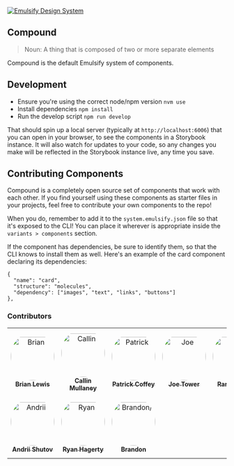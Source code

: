 [![Emulsify Design System](https://user-images.githubusercontent.com/409903/170579210-327abcdd-2c98-4922-87bb-36446a4cc013.svg)](https://www.emulsify.info/)

## Compound

<blockquote>Noun: A thing that is composed of two or more separate elements</blockquote>

Compound is the default Emulsify system of components.

## Development

- Ensure you're using the correct node/npm version `nvm use`
- Install dependencies `npm install`
- Run the develop script `npm run develop`

That should spin up a local server (typically at `http://localhost:6006`) that you can open in your browser, to see the components in a Storybook instance. It will also watch for updates to your code, so any changes you make will be reflected in the Storybook instance live, any time you save.

## Contributing Components

Compound is a completely open source set of components that work with each other. If you find yourself using these components as starter files in your projects, feel free to contribute your own components to the repo!

When you do, remember to add it to the `system.emulsify.json` file so that it's exposed to the CLI! You can place it wherever is appropriate inside the `variants > components` section.

If the component has dependencies, be sure to identify them, so that the CLI knows to install them as well. Here's an example of the card component declaring its dependencies:

```
{
  "name": "card",
  "structure": "molecules",
  "dependency": ["images", "text", "links", "buttons"]
},
```

### Contributors

<table>
<tr>
    <td align="center" style="word-wrap: break-word; width: 150.0; height: 150.0">
        <a href=https://github.com/ModulesUnraveled>
            <img src=https://avatars.githubusercontent.com/u/1663810?v=4 width="100;"  style="border-radius:50%;align-items:center;justify-content:center;overflow:hidden;padding-top:10px" alt=Brian Lewis/>
            <br />
            <sub style="font-size:14px"><b>Brian Lewis</b></sub>
        </a>
    </td>
    <td align="center" style="word-wrap: break-word; width: 150.0; height: 150.0">
        <a href=https://github.com/callinmullaney>
            <img src=https://avatars.githubusercontent.com/u/369018?v=4 width="100;"  style="border-radius:50%;align-items:center;justify-content:center;overflow:hidden;padding-top:10px" alt=Callin Mullaney/>
            <br />
            <sub style="font-size:14px"><b>Callin Mullaney</b></sub>
        </a>
    </td>
    <td align="center" style="word-wrap: break-word; width: 150.0; height: 150.0">
        <a href=https://github.com/patrickocoffeyo>
            <img src=https://avatars.githubusercontent.com/u/1107871?v=4 width="100;"  style="border-radius:50%;align-items:center;justify-content:center;overflow:hidden;padding-top:10px" alt=Patrick Coffey/>
            <br />
            <sub style="font-size:14px"><b>Patrick Coffey</b></sub>
        </a>
    </td>
    <td align="center" style="word-wrap: break-word; width: 150.0; height: 150.0">
        <a href=https://github.com/joetower>
            <img src=https://avatars.githubusercontent.com/u/366413?v=4 width="100;"  style="border-radius:50%;align-items:center;justify-content:center;overflow:hidden;padding-top:10px" alt=Joe Tower/>
            <br />
            <sub style="font-size:14px"><b>Joe Tower</b></sub>
        </a>
    </td>
    <td align="center" style="word-wrap: break-word; width: 150.0; height: 150.0">
        <a href=https://github.com/amazingrando>
            <img src=https://avatars.githubusercontent.com/u/409903?v=4 width="100;"  style="border-radius:50%;align-items:center;justify-content:center;overflow:hidden;padding-top:10px" alt=Randy Oest/>
            <br />
            <sub style="font-size:14px"><b>Randy Oest</b></sub>
        </a>
    </td>
    <td align="center" style="word-wrap: break-word; width: 150.0; height: 150.0">
        <a href=https://github.com/KurtTrowbridge>
            <img src=https://avatars.githubusercontent.com/u/848721?v=4 width="100;"  style="border-radius:50%;align-items:center;justify-content:center;overflow:hidden;padding-top:10px" alt=Kurt Trowbridge/>
            <br />
            <sub style="font-size:14px"><b>Kurt Trowbridge</b></sub>
        </a>
    </td>
</tr>
<tr>
    <td align="center" style="word-wrap: break-word; width: 150.0; height: 150.0">
        <a href=https://github.com/fertant>
            <img src=https://avatars.githubusercontent.com/u/3853492?v=4 width="100;"  style="border-radius:50%;align-items:center;justify-content:center;overflow:hidden;padding-top:10px" alt=Andrii Shutov/>
            <br />
            <sub style="font-size:14px"><b>Andrii Shutov</b></sub>
        </a>
    </td>
    <td align="center" style="word-wrap: break-word; width: 150.0; height: 150.0">
        <a href=https://github.com/ryanhagerty>
            <img src=https://avatars.githubusercontent.com/u/8405274?v=4 width="100;"  style="border-radius:50%;align-items:center;justify-content:center;overflow:hidden;padding-top:10px" alt=Ryan Hagerty/>
            <br />
            <sub style="font-size:14px"><b>Ryan Hagerty</b></sub>
        </a>
    </td>
    <td align="center" style="word-wrap: break-word; width: 150.0; height: 150.0">
        <a href=https://github.com/codeb-a>
            <img src=https://avatars.githubusercontent.com/u/65790558?v=4 width="100;"  style="border-radius:50%;align-items:center;justify-content:center;overflow:hidden;padding-top:10px" alt=Brandon/>
            <br />
            <sub style="font-size:14px"><b>Brandon</b></sub>
        </a>
    </td>
</tr>
</table>
